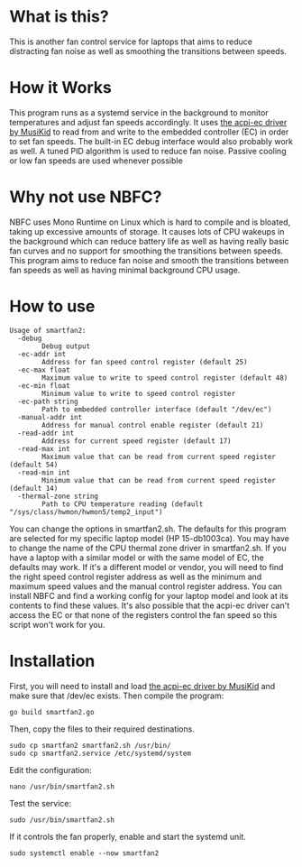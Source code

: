 # What is this?
This is another fan control service for laptops that aims to reduce distracting fan noise as well as smoothing the transitions between speeds.
# How it Works
This program runs as a systemd service in the background to monitor temperatures and adjust fan speeds accordingly. It uses [the acpi-ec driver by MusiKid](https://github.com/MusiKid/acpi_ec) to read from and write to the embedded controller (EC) in order to set fan speeds. The built-in EC debug interface would also probably work as well.
A tuned PID algorithm is used to reduce fan noise. Passive cooling or low fan speeds are used whenever possible
# Why not use NBFC?
NBFC uses Mono Runtime on Linux which is hard to compile and is bloated, taking up excessive amounts of storage. It causes lots of CPU wakeups in the background which can reduce battery life as well as having really basic fan curves and no support for smoothing the transitions between speeds. This program aims to reduce fan noise and smooth the transitions between fan speeds as well as having minimal background CPU usage.
# How to use
```
Usage of smartfan2:
  -debug
        Debug output
  -ec-addr int
        Address for fan speed control register (default 25)
  -ec-max float
        Maximum value to write to speed control register (default 48)
  -ec-min float
        Minimum value to write to speed control register
  -ec-path string
        Path to embedded controller interface (default "/dev/ec")
  -manual-addr int
        Address for manual control enable register (default 21)
  -read-addr int
        Address for current speed register (default 17)
  -read-max int
        Maximum value that can be read from current speed register (default 54)
  -read-min int
        Minimum value that can be read from current speed register (default 14)
  -thermal-zone string
        Path to CPU temperature reading (default "/sys/class/hwmon/hwmon5/temp2_input")
```
You can change the options in smartfan2.sh.
The defaults for this program are selected for my specific laptop model (HP 15-db1003ca). You may have to change the name of the CPU thermal zone driver in smartfan2.sh. If you have a laptop with a similar model or with the same model of EC, the defaults may work.
If it's a different model or vendor, you will need to find the right speed control register address as well as the minimum and maximum speed values and the manual control register address. You can install NBFC and find a working config for your laptop model and look at its contents to find these values. It's also possible that the acpi-ec driver can't access the EC or that none of the registers control the fan speed so this script won't work for you.
# Installation
First, you will need to install and load [the acpi-ec driver by MusiKid](https://github.com/MusiKid/acpi_ec) and make sure that /dev/ec exists.
Then compile the program:
```
go build smartfan2.go
```
Then, copy the files to their required destinations.
```
sudo cp smartfan2 smartfan2.sh /usr/bin/
sudo cp smartfan2.service /etc/systemd/system
```
Edit the configuration:
```
nano /usr/bin/smartfan2.sh
```
Test the service:
```
sudo /usr/bin/smartfan2.sh
```
If it controls the fan properly, enable and start the systemd unit.
```
sudo systemctl enable --now smartfan2
```
